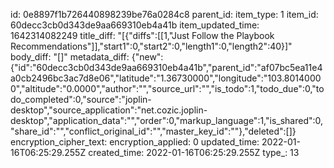 id: 0e8897f1b726440898239be76a0284c8
parent_id: 
item_type: 1
item_id: 60decc3cb0d343de9aa669310eb4a41b
item_updated_time: 1642314082249
title_diff: "[{\"diffs\":[[1,\"Just Follow the Playbook Recommendations\"]],\"start1\":0,\"start2\":0,\"length1\":0,\"length2\":40}]"
body_diff: "[]"
metadata_diff: {"new":{"id":"60decc3cb0d343de9aa669310eb4a41b","parent_id":"af07bc5ea11e4a0cb2496bc3ac7d8e06","latitude":"1.36730000","longitude":"103.80140000","altitude":"0.0000","author":"","source_url":"","is_todo":1,"todo_due":0,"todo_completed":0,"source":"joplin-desktop","source_application":"net.cozic.joplin-desktop","application_data":"","order":0,"markup_language":1,"is_shared":0,"share_id":"","conflict_original_id":"","master_key_id":""},"deleted":[]}
encryption_cipher_text: 
encryption_applied: 0
updated_time: 2022-01-16T06:25:29.255Z
created_time: 2022-01-16T06:25:29.255Z
type_: 13